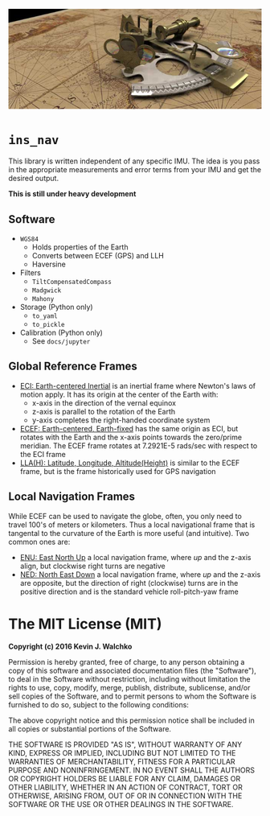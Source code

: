 [![](https://raw.githubusercontent.com/MomsFriendlyRobotCompany/ins_nav/master/docs/pics/header.jpg)](https://github.com/MomsFriendlyRobotCompany/ins_nav)

# `ins_nav`

This library is written independent of any specific IMU. The idea is you pass in the appropriate
measurements and error terms from your IMU and get the desired output.

**This is still under heavy development**

## Software

- `WGS84`
    - Holds properties of the Earth
    - Converts between ECEF (GPS) and LLH
    - Haversine
- Filters
    - `TiltCompensatedCompass`
    - `Madgwick`
    - `Mahony`
- Storage (Python only)
    - `to_yaml`
    - `to_pickle`
- Calibration (Python only)
    - See `docs/jupyter`

## Global Reference Frames

* [ECI: Earth-centered Inertial](https://en.wikipedia.org/wiki/Earth-centered_inertial) is an
inertial frame where Newton's laws of motion apply. It has its origin at the center of the
Earth with:
    - x-axis in the direction of the vernal equinox
    - z-axis is parallel to the rotation of the Earth
    - y-axis completes the right-handed coordinate system
* [ECEF: Earth-centered, Earth-fixed](https://en.wikipedia.org/wiki/ECEF) has the same origin
as ECI, but rotates with the Earth and the x-axis points towards the zero/prime
meridian. The ECEF frame rotates at 7.2921E-5 rads/sec with respect to the ECI
frame
* [LLA(H): Latitude, Longitude, Altitude(Height)](tbd) is similar to the ECEF frame, but
is the frame historically used for GPS navigation

## Local Navigation Frames

While ECEF can be used to navigate the globe, often, you only need to travel 100's of meters
or kilometers. Thus a local navigational frame that is tangental to the curvature of the
Earth is more useful (and intuitive). Two common ones are:

* [ENU: East North Up](https://en.wikipedia.org/wiki/Axes_conventions#Ground_reference_frames:_ENU_and_NED)
a local navigation frame, where *up* and the z-axis align, but clockwise right turns
are negative
* [NED: North East Down](https://en.wikipedia.org/wiki/North_east_down) a local navigation
frame, where *up* and the z-axis are opposite, but the direction of right (clockwise)
turns are in the positive direction and is the standard vehicle roll-pitch-yaw frame

# The MIT License (MIT)

**Copyright (c) 2016 Kevin J. Walchko**

Permission is hereby granted, free of charge, to any person obtaining a copy of
this software and associated documentation files (the "Software"), to deal in
the Software without restriction, including without limitation the rights to
use, copy, modify, merge, publish, distribute, sublicense, and/or sell copies
of the Software, and to permit persons to whom the Software is furnished to do
so, subject to the following conditions:

The above copyright notice and this permission notice shall be included in all
copies or substantial portions of the Software.

THE SOFTWARE IS PROVIDED "AS IS", WITHOUT WARRANTY OF ANY KIND, EXPRESS OR
IMPLIED, INCLUDING BUT NOT LIMITED TO THE WARRANTIES OF MERCHANTABILITY, FITNESS
FOR A PARTICULAR PURPOSE AND NONINFRINGEMENT. IN NO EVENT SHALL THE AUTHORS OR
COPYRIGHT HOLDERS BE LIABLE FOR ANY CLAIM, DAMAGES OR OTHER LIABILITY, WHETHER
IN AN ACTION OF CONTRACT, TORT OR OTHERWISE, ARISING FROM, OUT OF OR IN
CONNECTION WITH THE SOFTWARE OR THE USE OR OTHER DEALINGS IN THE SOFTWARE.
